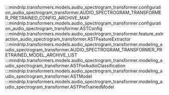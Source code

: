 :::mindnlp.transformers.models.audio_spectrogram_transformer.configuration_audio_spectrogram_transformer.AUDIO_SPECTROGRAM_TRANSFORMER_PRETRAINED_CONFIG_ARCHIVE_MAP
:::mindnlp.transformers.models.audio_spectrogram_transformer.configuration_audio_spectrogram_transformer.ASTConfig
:::mindnlp.transformers.models.audio_spectrogram_transformer.feature_extraction_audio_spectrogram_transformer.ASTFeatureExtractor
:::mindnlp.transformers.models.audio_spectrogram_transformer.modeling_audio_spectrogram_transformer.AUDIO_SPECTROGRAM_TRANSFORMER_PRETRAINED_MODEL_ARCHIVE_LIST
:::mindnlp.transformers.models.audio_spectrogram_transformer.modeling_audio_spectrogram_transformer.ASTForAudioClassification
:::mindnlp.transformers.models.audio_spectrogram_transformer.modeling_audio_spectrogram_transformer.ASTModel
:::mindnlp.transformers.models.audio_spectrogram_transformer.modeling_audio_spectrogram_transformer.ASTPreTrainedModel


